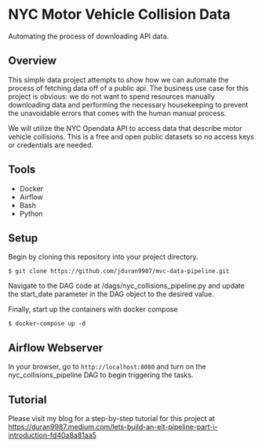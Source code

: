 # NYC Motor Vehicle Collision Data
Automating the process of downloading API data.

## Overview

This simple data project attempts to show how we can automate the process of fetching data off of a public api.
The business use case for this project is obvious: we do not want to spend resources manually downloading data 
and performing the necessary housekeeping to prevent the unavoidable errors that comes with the human manual 
process.

We will utilize the NYC Opendata API to access data that describe motor vehicle collisions.  This is a free and open
public datasets so no access keys or credentials are needed.  

## Tools
* Docker
* Airflow
* Bash
* Python

## Setup
Begin by cloning this repository into your project directory.

`$ git clone https://github.com/jduran9987/mvc-data-pipeline.git`

Navigate to the DAG code at /dags/nyc_collisions_pipeline.py and update the start_date parameter in the DAG object
to the desired value. 

Finally, start up the containers with docker compose 

`$ docker-compose up -d`

## Airflow Webserver
In your browser, go to `http://localhost:8080` and turn on the nyc_collisions_pipeline DAG to begin triggering the tasks.

## Tutorial
Please visit my blog for a step-by-step tutorial for this project at https://duran9987.medium.com/lets-build-an-elt-pipeline-part-i-introduction-fd40a8a81aa5
